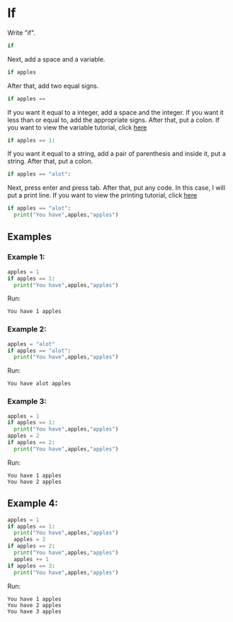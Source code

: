 # If

Write "if".

```python
if
```

Next, add a space and a variable.

```python
if apples
```

After that, add two equal signs.

```python
if apples ==
```

If you want it equal to a integer, add a space and the integer. If you want it less than or equal to, add the appropriate signs. After that, put a colon. If you want to view the variable tutorial, click [here](https://github.com/codingtutorials/Python/blob/master/Tutorials/Variables.md)

```python
if apples == 1:
```

If you want it equal to a string, add a pair of parenthesis and inside it, put a string. After that, put a colon.

```python
if apples == "alot":
```

Next, press enter and press tab. After that, put any code. In this case, I will put a print line. If you want to view the printing tutorial, click [here](https://github.com/codingtutorials/Python/blob/master/Tutorials/Print.md)

```python
if apples == "alot":
  print("You have",apples,"apples")
```

## Examples

### Example 1:
```python
apples = 1
if apples == 1:
  print("You have",apples,"apples")
```
Run:
```
You have 1 apples
```

### Example 2:
```python
apples = "alot"
if apples == "alot":
  print("You have",apples,"apples")
```
Run:
```
You have alot apples
```


### Example 3:
```python
apples = 1
if apples == 1:
  print("You have",apples,"apples")
apples = 2
if apples == 2:
  print("You have",apples,"apples")
```
Run:
```
You have 1 apples
You have 2 apples
```

## Example 4:
```python
apples = 1
if apples == 1:
  print("You have",apples,"apples")
  apples = 2
if apples == 2:
  print("You have",apples,"apples")
  apples += 1
if apples == 3:
  print("You have",apples,"apples")
```
Run:
```
You have 1 apples
You have 2 apples
You have 3 apples
```
